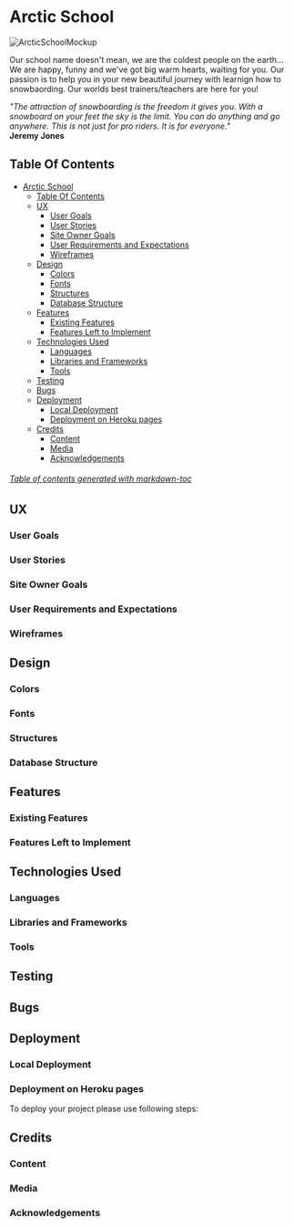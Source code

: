 # Arctic School

![ArcticSchoolMockup]()

Our school name doesn't mean, we are the coldest people on the earth... We are happy, funny and we've got big warm hearts, waiting for you. Our passion is to help you in your new beautiful journey with learnign how to snowbaording. Our worlds best trainers/teachers are here for you!

_"The attraction of snowboarding is the freedom it gives you. With a snowboard on your feet the sky is the limit. You can do anything and go anywhere. This is not just for pro riders. It is for everyone."_ \
**Jeremy Jones**

## Table Of Contents

- [Arctic School](#arctic-school)
  * [Table Of Contents](#table-of-contents)
  * [UX](#ux)
    + [User Goals](#user-goals)
    + [User Stories](#user-stories)
    + [Site Owner Goals](#site-owner-goals)
    + [User Requirements and Expectations](#user-requirements-and-expectations)
    + [Wireframes](#wireframes)
  * [Design](#design)
    + [Colors](#colors)
    + [Fonts](#fonts)
    + [Structures](#structures)
    + [Database Structure](#database-structure)
  * [Features](#features)
    + [Existing Features](#existing-features)
    + [Features Left to Implement](#features-left-to-implement)
  * [Technologies Used](#technologies-used)
    + [Languages](#languages)
    + [Libraries and Frameworks](#libraries-and-frameworks)
    + [Tools](#tools)
  * [Testing](#testing)
  * [Bugs](#bugs)
  * [Deployment](#deployment)
    + [Local Deployment](#local-deployment)
    + [Deployment on Heroku pages](#deployment-on-heroku-pages)
  * [Credits](#credits)
    + [Content](#content)
    + [Media](#media)
    + [Acknowledgements](#acknowledgements)

###### [Table of contents generated with markdown-toc](http://ecotrust-canada.github.io/markdown-toc/)

## UX

### User Goals

### User Stories

### Site Owner Goals

### User Requirements and Expectations

### Wireframes

## Design

### Colors

### Fonts

### Structures

### Database Structure

## Features

### Existing Features

### Features Left to Implement

## Technologies Used

### Languages

### Libraries and Frameworks

### Tools

## Testing

## Bugs

## Deployment

### Local Deployment

### Deployment on Heroku pages
To deploy your project please use following steps:

## Credits

### Content

### Media

### Acknowledgements